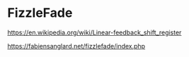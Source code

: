 # FizzleFade

https://en.wikipedia.org/wiki/Linear-feedback_shift_register

https://fabiensanglard.net/fizzlefade/index.php
